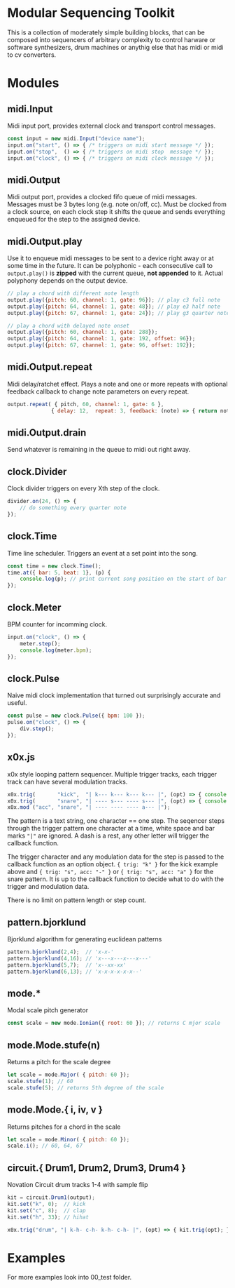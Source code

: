 # Modular Sequencing Toolkit

This is a collection of moderately simple building blocks, that can 
be composed into sequencers of arbitrary complexity to control harware
or software synthesizers, drum machines or anythig else that has midi
or midi to cv converters.

# Modules

## midi.Input

Midi input port, provides external clock and transport control messages.

```javascript
const input = new midi.Input("device name");
input.on("start", () => { /* triggers on midi start message */ });
input.on("stop",  () => { /* triggers on midi stop  message */ });
input.on("clock", () => { /* triggers on midi clock message */ });
```
## midi.Output

Midi output port, provides a clocked fifo queue of midi messages.
Messages must be 3 bytes long (e.g. note on/off, cc). Must be 
clocked from a clock source, on each clock step it shifts the 
queue and sends everything enqueued for the step to the assigned
device.

## midi.Output.play

Use it to enqueue midi messages to be sent to a device right away or at
some time in the future. It can be polyphonic - each consecutive 
call to `output.play()` is **zipped** with the current queue, **not appended**
to it. Actual polyphony depends on the output device.


```javascript
// play a chord with different note length
output.play({pitch: 60, channel: 1, gate: 96}); // play c3 full note
output.play({pitch: 64, channel: 1, gate: 48}); // play e3 half note
output.play({pitch: 67, channel: 1, gate: 24}); // play g3 quarter note
```

```javascript
// play a chord with delayed note onset
output.play({pitch: 60, channel: 1, gate: 288});
output.play({pitch: 64, channel: 1, gate: 192, offset: 96});
output.play({pitch: 67, channel: 1, gate: 96, offset: 192});
```

## midi.Output.repeat

Midi delay/ratchet effect. Plays a note and one or more repeats with optional feedback
callback to change note parameters on every repeat.

```javascript
output.repeat( { pitch, 60, channel: 1, gate: 6 },
              { delay: 12,  repeat: 3, feedback: (note) => { return note; } });
```

## midi.Output.drain

Send whatever is remaining in the queue to midi out right away.

## clock.Divider

Clock divider triggers on every Xth step of the clock.

```javascript
divider.on(24, () => {
    // do something every quarter note
});
```

## clock.Time

Time line scheduler. Triggers an event at a set point into the song.

```javascript
const time = new clock.Time();
time.at({ bar: 5, beat: 1}, (p) {
    console.log(p); // print current song position on the start of bar 5
});

```

## clock.Meter

BPM counter for incomming clock.

```javascript
input.on("clock", () => {
    meter.step();
    console.log(meter.bpm);
});
```

## clock.Pulse

Naive midi clock implementation that turned out surprisingly accurate and useful.

```javascript
const pulse = new clock.Pulse({ bpm: 100 });
pulse.on("clock", () => {
    div.step();
});
```

## x0x.js

x0x style looping pattern sequencer. Multiple trigger tracks, each trigger track 
can have several modulation tracks.

```javascript
x0x.trig(       "kick",  "| k--- k--- k--- k--- |", (opt) => { console.log(opt) }); 
x0x.trig(       "snare", "| ---- s--- ---- s--- |", (opt) => { console.log(opt) }); 
x0x.mod ("acc", "snare", "| ---- ---- ---- a--- |"); 
```

The pattern is a text string, one character == one step. The seqencer steps through 
the trigger pattern one character at a time, white space and bar marks `"|"` are 
ignored. A dash is a rest, any other letter will trigger the callback function.

The trigger character and any modulation data for the step is passed to the callback 
function as an option object. `{ trig: "k" }` for the kick example above 
and `{ trig: "s", acc: "-" }` or `{ trig: "s", acc: "a" }` for the snare pattern. 
It is up to the callback function to decide what to do with the trigger and 
modulation data.

There is no limit on pattern length or step count.

## pattern.bjorklund

Bjorklund algorithm for generating euclidean patterns

```javascript
pattern.bjorklund(2,4);  // 'x-x-'
pattern.bjorklund(4,16); // 'x---x---x---x---'
pattern.bjorklund(5,7);  // 'x--xx-xx'
pattern.bjorklund(6,13); // 'x-x-x-x-x-x--'
```

## mode.*

Modal scale pitch generator

```javascript
const scale = new mode.Ionian({ root: 60 }); // returns C mjor scale
```

## mode.Mode.stufe(n)

Returns a pitch for the scale degree

```javascript
let scale = mode.Major( { pitch: 60 });
scale.stufe(1); // 60
scale.stufe(5); // returns 5th degree of the scale
```

## mode.Mode.{ i, iv, v }

Returns pitches for a chord in the scale

```javascript
let scale = mode.Minor( { pitch: 60 });
scale.i(); // 60, 64, 67
```

## circuit.{ Drum1, Drum2, Drum3, Drum4 }

Novation Circuit drum tracks 1-4 with sample flip

```javascript
kit = circuit.Drum1(output);
kit.set("k", 0);  // kick
kit.set("c", 8);  // clap
kit.set("h", 33); // hihat

x0x.trig("drum", "| k-h- c-h- k-h- c-h- |", (opt) => { kit.trig(opt); });

```

# Examples

For more examples look into 00_test folder. 
